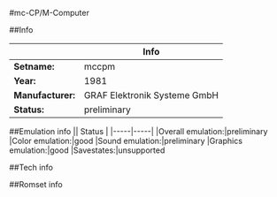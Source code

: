 #mc-CP/M-Computer

##Info

||Info|
|-----|-----|
|**Setname:**|mccpm
|**Year:**|1981
|**Manufacturer:**|GRAF Elektronik Systeme GmbH
|**Status:**|preliminary

##Emulation info
|| Status |
|-----|-----|
|Overall emulation:|preliminary
|Color emulation:|good
|Sound emulation:|preliminary
|Graphics emulation:|good
|Savestates:|unsupported

##Tech info

##Romset info

<!--- START OF EDITED COMMENT DO NOT TOUCH TEXT ABOVE-->
